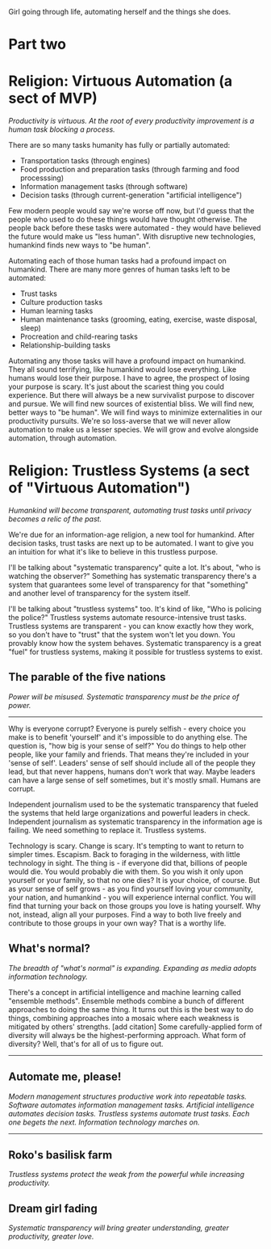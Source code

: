 Girl going through life, automating herself and the things she does.

# Part two

# Religion: Virtuous Automation (a sect of MVP)

*Productivity is virtuous. At the root of every productivity improvement is a human task blocking a process.*

There are so many tasks humanity has fully or partially automated:

* Transportation tasks (through engines)
* Food production and preparation tasks (through farming and food processsing)
* Information management tasks (through software)
* Decision tasks (through current-generation "artificial intelligence")

Few modern people would say we're worse off now, but I'd guess that the people who used to do these things would have thought otherwise. The people back before these tasks were automated - they would have believed the future would make us "less human". With disruptive new technologies, humankind finds new ways to "be human".

Automating each of those human tasks had a profound impact on humankind. There are many more genres of human tasks left to be automated:

* Trust tasks
* Culture production tasks
* Human learning tasks
* Human maintenance tasks (grooming, eating, exercise, waste disposal, sleep)
* Procreation and child-rearing tasks
* Relationship-building tasks

Automating any those tasks will have a profound impact on humankind. They all sound terrifying, like humankind would lose everything. Like humans would lose their purpose. I have to agree, the prospect of losing your purpose is scary. It's just about the scariest thing you could experience. But there will always be a new survivalist purpose to discover and pursue. We will find new sources of existential bliss. We will find new, better ways to "be human". We will find ways to minimize externalities in our productivity pursuits. We're so loss-averse that we will never allow automation to make us a lesser species. We will grow and evolve alongside automation, through automation.

# Religion: Trustless Systems (a sect of "Virtuous Automation")

*Humankind will become transparent, automating trust tasks until privacy becomes a relic of the past.*

We're due for an information-age religion, a new tool for humankind. After decision tasks, trust tasks are next up to be automated. I want to give you an intuition for what it's like to believe in this trustless purpose.

I'll be talking about "systematic transparency" quite a lot. It's about, "who is watching the observer?" Something has systematic transparency there's a system that guarantees some level of transparency for that "something" and another level of transparency for the system itself.

I'll be talking about "trustless systems" too. It's kind of like, "Who is policing the police?" Trustless systems automate resource-intensive trust tasks. Trustless systems are transparent - you can know exactly how they work, so you don't have to "trust" that the system won't let you down. You provably know how the system behaves. Systematic transparency is a great "fuel" for trustless systems, making it possible for trustless systems to exist.

## The parable of the five nations

*Power will be misused. Systematic transparency must be the price of power.*

---

Why is everyone corrupt? Everyone is purely selfish - every choice you make is to benefit 'yourself' and it's impossible to do anything else. The question is, "how big is your sense of self?" You do things to help other people, like your family and friends. That means they're included in your 'sense of self'. Leaders' sense of self should include all of the people they lead, but that never happens, humans don't work that way. Maybe leaders can have a large sense of self sometimes, but it's mostly small. Humans are corrupt.

Independent journalism used to be the systematic transparency that fueled the systems that held large organizations and powerful leaders in check. Independent journalism as systematic transparency in the information age is failing. We need something to replace it. Trustless systems.

Technology is scary. Change is scary. It's tempting to want to return to simpler times. Escapism. Back to foraging in the wilderness, with little technology in sight. The thing is - if everyone did that, billions of people would die. You would probably die with them. So you wish it only upon yourself or your family, so that no one dies? It is your choice, of course. But as your sense of self grows - as you find yourself loving your community, your nation, and humankind - you will experience internal conflict. You will find that turning your back on those groups you love is hating yourself. Why not, instead, align all your purposes. Find a way to both live freely and contribute to those groups in your own way? That is a worthy life.

## What's normal?

*The breadth of "what's normal" is expanding. Expanding as media adopts information technology.*

There's a concept in artificial intelligence and machine learning called "ensemble methods". Ensemble methods combine a bunch of different approaches to doing the same thing. It turns out this is the best way to do things, combining approaches into a mosaic where each weakness is mitigated by others' strengths. [add citation] Some carefully-applied form of diversity will always be the highest-performing approach. What form of diversity? Well, that's for all of us to figure out.

---

## Automate me, please!

*Modern management structures productive work into repeatable tasks. Software automates information management tasks. Artificial intelligence automates decision tasks. Trustless systems automate trust tasks. Each one begets the next. Information technology marches on.*

---

## Roko's basilisk farm

*Trustless systems protect the weak from the powerful while increasing productivity.*

## Dream girl fading

*Systematic transparency will bring greater understanding, greater productivity, greater love.*